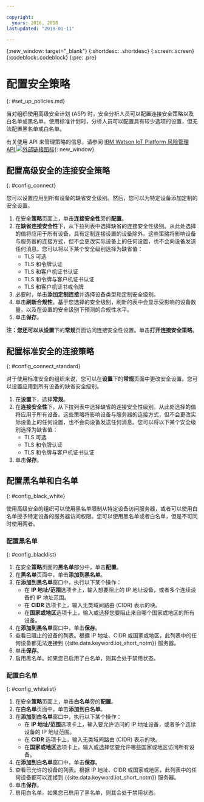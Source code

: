 ```yaml
---

copyright:
  years: 2016, 2018
lastupdated: "2018-01-11"

---
```


{:new_window: target="\_blank"}
{:shortdesc: .shortdesc}
{:screen:.screen}
{:codeblock:.codeblock}
{:pre: .pre}

# 配置安全策略
{: #set_up_policies.md}

当对组织使用高级安全计划 (ASP) 时，安全分析人员可以配置连接安全策略以及白名单或黑名单。使用标准计划时，分析人员可以配置具有较少选项的设置，但无法配置黑名单或白名单。

有关使用 API 来管理策略的信息，请参阅 [IBM Watson IoT Platform 风险管理 API ![外部链接图标](../../../../icons/launch-glyph.svg)](https://docs.internetofthings.ibmcloud.com/apis/swagger/v0002/riskmgmt.html){: new_window}.

## 配置高级安全的连接安全策略
{: #config_connect}

您可以设置应用到所有设备的缺省安全级别。然后，您可以为特定设备添加定制的安全设置。

1. 在安全**策略**页面上，单击**连接安全性**旁的**配置**。
2. 在**缺省连接安全性**下，从下拉列表中选择缺省的连接安全性级别。从此处选择的值将应用于所有设备，具有定制连接设置的设备除外。这些策略将影响设备与服务器的连接方式，但不会更改实际设备上的任何设置，也不会向设备发送任何消息。您可以将以下某个安全级别选择为缺省值：
    - TLS 可选
    - TLS 和令牌认证
    - TLS 和客户机证书认证
    - TLS 和令牌与客户机证书认证
    - TLS 和客户机证书或令牌
3. 必要时，单击**添加定制连接**并选择设备类型和定制安全级别。
3. 单击**刷新合规性**。基于您选择的安全级别，刷新的表中会显示受影响的设备数量，以及在设置的安全级别下预测的合规性水平。
4. 单击**保存**。

**注：**您还可以从**设置**下的**常规**页面访问连接安全性设置。单击**打开连接安全策略**。

## 配置标准安全的连接策略
{: #config_connect_standard}

对于使用标准安全的组织来说，您可以在**设置**下的**常规**页面中更改安全设置。您可以设置应用到所有设备的缺省安全级别。

1. 在**设置**下，选择**常规**。
2. 在**连接安全性**下，从下拉列表中选择缺省的连接安全性级别。从此处选择的值将应用于所有设备。这些策略将影响设备与服务器的连接方式，但不会更改实际设备上的任何设置，也不会向设备发送任何消息。您可以将以下某个安全级别选择为缺省值：
    - TLS 可选
    - TLS 和令牌认证
    - TLS 和令牌与客户机证书认证
4. 单击**保存**。

## 配置黑名单和白名单
{: #config_black_white}

使用高级安全的组织可以使用黑名单限制从特定设备访问服务器，或者可以使用白名单授予特定设备的服务器访问权限。您可以使用黑名单或者白名单，但是不可同时使用两者。

### 配置黑名单
{: #config_blacklist}

1. 在安全**策略**页面的**黑名单**部分中，单击**配置**。
2. 在**黑名单**页面中，单击**添加到黑名单**。
3. 在**添加到黑名单**窗口中，执行以下某个操作：
    - 在 **IP 地址/范围**选项卡上，输入想要阻止的 IP 地址设备，或者多个连续设备的 IP 地址范围。
    - 在 **CIDR** 选项卡上，输入无类域间路由 (CIDR) 表示的块。
    - 在**国家或地区**选项卡上，输入或选择您要阻止来自哪个国家或地区的所有设备。
4. 在**添加到黑名单**窗口中，单击**保存**。
5. 查看已阻止的设备的列表。根据 IP 地址、CIDR 或国家或地区，此列表中的任何设备都无法连接到 {{site.data.keyword.iot_short_notm}} 服务器。
6. 单击**保存**。
7. 启用黑名单。如果您已启用了白名单，则其会处于禁用状态。

### 配置白名单
{: #config_whitelist}

1. 在安全**策略**页面上，单击**白名单**旁的**配置**。
2. 在**白名单**页面中，单击**添加到白名单**。
3. 在**添加到白名单**窗口中，执行以下某个操作：
    - 在 **IP 地址/范围**选项卡上，输入要允许访问的 IP 地址设备，或者多个连续设备的 IP 地址范围。
    - 在 **CIDR** 选项卡上，输入无类域间路由 (CIDR) 表示的块。
    - 在**国家或地区**选项卡上，输入或选择您要允许哪些国家或地区访问所有设备。
4. 在**添加到白名单**窗口中，单击**保存**。
5. 查看已允许的设备的列表。根据 IP 地址、CIDR 或国家或地区，此列表中的任何设备都可以连接到 {{site.data.keyword.iot_short_notm}} 服务器。
6. 单击**保存**。
7. 启用白名单。如果您已启用了黑名单，则其会处于禁用状态。
